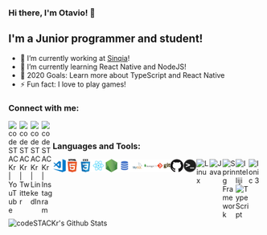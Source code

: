 ### Hi there, I'm Otavio! 👋

## I'm a Junior programmer and student!
- 🔭 I’m currently working at [Sinqia][sinqia]!
- 🌱 I’m currently learning React Native and NodeJS!
- 🥅 2020 Goals: Learn more about TypeScript and React Native
- ⚡  Fun fact: I love to play games!

### Connect with me:

[<img align="left" alt="codeSTACKr | YouTube" width="22px" src="https://cdn.jsdelivr.net/npm/simple-icons@v3/icons/youtube.svg" />][youtube]
[<img align="left" alt="codeSTACKr | Twitter" width="22px" src="https://cdn.jsdelivr.net/npm/simple-icons@v3/icons/twitter.svg" />][twitter]
[<img align="left" alt="codeSTACKr | LinkedIn" width="22px" src="https://cdn.jsdelivr.net/npm/simple-icons@v3/icons/linkedin.svg" />][linkedin]
[<img align="left" alt="codeSTACKr | Instagram" width="22px" src="https://cdn.jsdelivr.net/npm/simple-icons@v3/icons/instagram.svg" />][instagram]

<br />

### Languages and Tools:

<img align="left" alt="Visual Studio Code" width="26px" src="https://raw.githubusercontent.com/github/explore/80688e429a7d4ef2fca1e82350fe8e3517d3494d/topics/visual-studio-code/visual-studio-code.png" />
<img align="left" alt="HTML5" width="26px" src="https://raw.githubusercontent.com/github/explore/80688e429a7d4ef2fca1e82350fe8e3517d3494d/topics/html/html.png" />
<img align="left" alt="CSS3" width="26px" src="https://raw.githubusercontent.com/github/explore/80688e429a7d4ef2fca1e82350fe8e3517d3494d/topics/css/css.png" />
<img align="left" alt="React" width="26px" src="https://raw.githubusercontent.com/github/explore/80688e429a7d4ef2fca1e82350fe8e3517d3494d/topics/react/react.png" />
<img align="left" alt="Node.js" width="26px" src="https://raw.githubusercontent.com/github/explore/80688e429a7d4ef2fca1e82350fe8e3517d3494d/topics/nodejs/nodejs.png" />
<img align="left" alt="SQL" width="26px" src="https://raw.githubusercontent.com/github/explore/80688e429a7d4ef2fca1e82350fe8e3517d3494d/topics/sql/sql.png" />
<img align="left" alt="MySQL" width="26px" src="https://raw.githubusercontent.com/github/explore/80688e429a7d4ef2fca1e82350fe8e3517d3494d/topics/mysql/mysql.png" />
<img align="left" alt="MongoDB" width="26px" src="https://raw.githubusercontent.com/github/explore/80688e429a7d4ef2fca1e82350fe8e3517d3494d/topics/mongodb/mongodb.png" />
<img align="left" alt="Git" width="26px" src="https://raw.githubusercontent.com/github/explore/80688e429a7d4ef2fca1e82350fe8e3517d3494d/topics/git/git.png" />
<img align="left" alt="GitHub" width="26px" src="https://raw.githubusercontent.com/github/explore/78df643247d429f6cc873026c0622819ad797942/topics/github/github.png" />
<img align="left" alt="HTML5" width="26px" src="https://raw.githubusercontent.com/github/explore/80688e429a7d4ef2fca1e82350fe8e3517d3494d/topics/terminal/terminal.png" />
<img align="left" alt="Linux" width="26px" src="https://cdn.jsdelivr.net/npm/simple-icons@3.4.0/icons/linux.svg" />
<img align="left" alt="Java" width="26px" src="https://cdn.jsdelivr.net/npm/simple-icons@3.4.0/icons/java.svg" />
<img align="left" alt="Spring Framework" width="26px" src="https://cdn.jsdelivr.net/npm/simple-icons@3.4.0/icons/spring.svg" />
<img align="left" alt="Intelliji" width="26px" src="https://cdn.jsdelivr.net/npm/simple-icons@3.4.0/icons/intellijidea.svg" />
<img align="left" alt="Ionic 3" width="26px" src="https://cdn.jsdelivr.net/npm/simple-icons@3.4.0/icons/ionic.svg" />
<img align="left" alt="TypeScript" width="26px" src="https://cdn.jsdelivr.net/npm/simple-icons@3.4.0/icons/typescript.svg" />

<br />
<br />


---

<img align="left" alt="codeSTACKr's Github Stats" src="https://github-readme-stats.codestackr.vercel.app/api?username=HunnTeRUS&show_icons=true&hide_border=true" />

[twitter]: https://twitter.com/OtavioCelestin1
[youtube]: https://www.youtube.com/channel/UC9Xw6TCEu7ue2Dz8th0dGUg?view_as=subscriber
[instagram]: https://www.instagram.com/otavio_sntos/?hl=pt-br
[linkedin]: https://www.linkedin.com/in/ot%C3%A1vio-celestino-dos-santos-20059b164/
[sinqia]: https://www.sinqia.com.br/?utm_source=google&utm_medium=cpc&utm_campaign=institucional&gclid=CjwKCAjwmrn5BRB2EiwAZgL9otacWzPSyKPNM-qY8xgfRC5eSSe-YYeo5fv1BDhi8LbW3o4HD4yhURoCTpcQAvD_BwE
